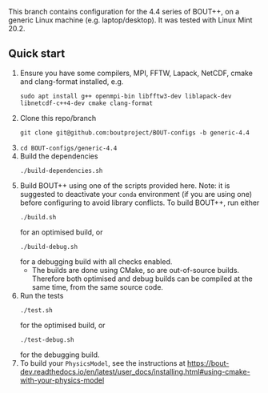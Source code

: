This branch contains configuration for the 4.4 series of BOUT++, on a generic
Linux machine (e.g. laptop/desktop). It was tested with Linux Mint 20.2.

Quick start
-----------

1. Ensure you have some compilers, MPI, FFTW, Lapack, NetCDF, cmake and
    clang-format installed, e.g.
    ```
    sudo apt install g++ openmpi-bin libfftw3-dev liblapack-dev libnetcdf-c++4-dev cmake clang-format
    ```
2. Clone this repo/branch
    ```
    git clone git@github.com:boutproject/BOUT-configs -b generic-4.4
    ```
3. `cd BOUT-configs/generic-4.4`
4. Build the dependencies
    ```
    ./build-dependencies.sh
    ```
5. Build BOUT++ using one of the scripts provided here. Note: it is suggested
    to deactivate your `conda` environment (if you are using one) before
    configuring to avoid library conflicts. To build BOUT++, run either
    ```
    ./build.sh
    ```
    for an optimised build, or
    ```
    ./build-debug.sh
    ```
    for a debugging build with all checks enabled.
      * The builds are done using CMake, so are out-of-source builds. Therefore
        both optimised and debug builds can be compiled at the same time, from
        the same source code.
6. Run the tests
    ```
    ./test.sh
    ```
    for the optimised build, or
    ```
    ./test-debug.sh
    ```
    for the debugging build.
7. To build your `PhysicsModel`, see the instructions at
   https://bout-dev.readthedocs.io/en/latest/user_docs/installing.html#using-cmake-with-your-physics-model
